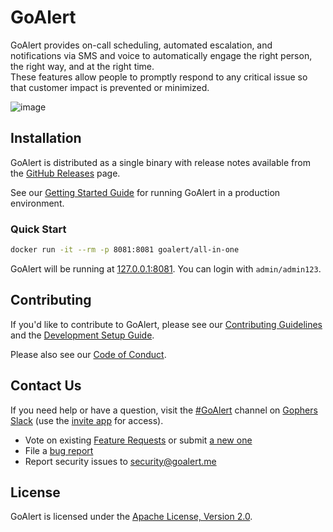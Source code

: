 # GoAlert

GoAlert provides on-call scheduling, automated escalation, and notifications via SMS and voice to automatically engage the right person, the right way, and at the right time.  
These features allow people to promptly respond to any critical issue so that customer impact is prevented or minimized.

![image](https://user-images.githubusercontent.com/23565500/58896528-c1cdb100-86bb-11e9-96f1-a57198ece062.png)

## Installation

GoAlert is distributed as a single binary with release notes available from the [GitHub Releases](https://github.com/target/goalert/releases) page.

See our [Getting Started Guide](./docs/getting-started.md) for running GoAlert in a production environment.

### Quick Start

```bash
docker run -it --rm -p 8081:8081 goalert/all-in-one
```

GoAlert will be running at [127.0.0.1:8081](http://127.0.0.1:8081). You can login with `admin/admin123`.

## Contributing

If you'd like to contribute to GoAlert, please see our [Contributing Guidelines](./CONTRIBUTING.md) and the [Development Setup Guide](./docs/development-setup.md).

Please also see our [Code of Conduct](./CODE_OF_CONDUCT.md).

## Contact Us

If you need help or have a question, visit the [#GoAlert](https://gophers.slack.com/messages/CJQGZPYLV/) channel on [Gophers Slack](https://gophers.slack.com/) (use the [invite app](https://invite.slack.golangbridge.org/) for access).

- Vote on existing [Feature Requests](https://github.com/target/goalert/issues?q=is%3Aopen+label%3Afeature-request+sort%3Areactions-%2B1-desc) or submit [a new one](https://github.com/target/goalert/issues/new)
- File a [bug report](https://github.com/target/goalert/issues)
- Report security issues to security@goalert.me

## License

GoAlert is licensed under the [Apache License, Version 2.0](./LICENSE.md).
